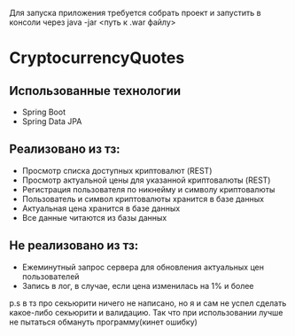 Для запуска приложения требуется собрать проект и запустить в консоли через java -jar <путь к .war файлу>

# CryptocurrencyQuotes

## Использованные технологии

- Spring Boot
- Spring Data JPA


## Реализовано из тз:
- Просмотр списка доступных криптовалют (REST)
- Просмотр актуальной цены для указанной криптовалюты (REST)
- Регистрация пользователя по никнейму и символу криптовалюты
- Пользователь и символ криптовалюты хранится в базе данных
- Актуальная цена хранится в базе данных
- Все данные читаются из базы данных

## Не реализовано из тз:
- Ежеминутный запрос сервера для обновления актуальных цен пользователей
- Запись в лог, в случае, если цена изменилась на 1% и более

p.s в тз про секьюрити ничего не написано, но я и сам не успел сделать какое-либо секьюрити и валидацию. Так что при использовании лучше не пытаться обмануть программу(кинет ошибку)
